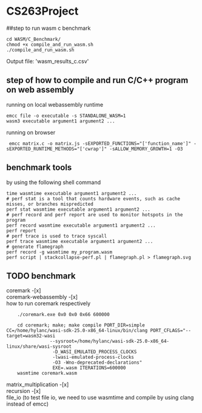# CS263Project

##step to run wasm c benchmark

```shell
cd WASM/C_Benchmark/
chmod +x compile_and_run_wasm.sh 
./compile_and_run_wasm.sh 
```

Output file: 'wasm_results_c.csv'


## step of how to compile and run C/C++ program on web assembly

running on local webassembly runtime
```shell
emcc file -o executable -s STANDALONE_WASM=1
wasm3 executable argument1 argument2 ...
```
running on browser
```shell
 emcc matrix.c -o matrix.js -sEXPORTED_FUNCTIONS="['function_name']" -sEXPORTED_RUNTIME_METHODS="['cwrap']" -sALLOW_MEMORY_GROWTH=1 -O3
```
## benchmark tools
by using the following shell command 
```shell
time wasmtime executable argument1 argument2 ...
# perf stat is a tool that counts hardware events, such as cache misses, or branches mispredicted
perf stat wasmtime executable argument1 argument2 ...
# perf record and perf report are used to monitor hotspots in the program
perf record wasmtime executable argument1 argument2 ...
perf report
# perf trace is used to trace syscall
perf trace wasmtime executable argument1 argument2 ...
# generate flamegraph
perf record -g wasmtime my_program.wasm
perf script | stackcollapse-perf.pl | flamegraph.pl > flamegraph.svg
```
## TODO benchmark 
coremark -[x]   
coremark-webassembly -[x]  
how to run coremark respectively
```shell
    ./coremark.exe 0x0 0x0 0x66 600000 
```           
```shell
    cd coremark; make; make compile PORT_DIR=simple CC=/home/hylanc/wasi-sdk-25.0-x86_64-linux/bin/clang PORT_CFLAGS="--target=wasm32-wasi 
                --sysroot=/home/hylanc/wasi-sdk-25.0-x86_64-linux/share/wasi-sysroot
                 -D_WASI_EMULATED_PROCESS_CLOCKS 
                 -lwasi-emulated-process-clocks 
                 -O3 -Wno-deprecated-declarations"
                 EXE=.wasm ITERATIONS=600000
    wasmtime coremark.wasm
```
matrix_multiplication -[x]   
recursion -[x]   
file_io (to test file io, we need to use wasmtime and compile by using clang instead of emcc)

